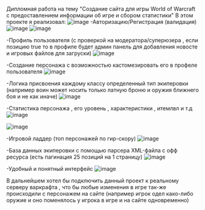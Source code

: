 Дипломная работа на тему "Создание сайта для игры World of Warcraft с предоставлением информации об игре и сбором статистики"
В этом проекте я реализовал:
![image](https://github.com/slavarian/wow_sirus_2.0/assets/124687072/19bfc216-6ccc-4e16-90e2-47a7922c1988)
-Авторизацию/Регистрация (валидация)
![image](https://github.com/slavarian/wow_sirus_2.0/assets/124687072/66fefc31-0428-4869-aba1-89e46c2d906e)
![image](https://github.com/slavarian/wow_sirus_2.0/assets/124687072/35f1bc71-1199-49e2-a704-36a3b6d54938)

-Профиль пользователя (с проверкой на модератора/суперюзера , если позицию true то в профиле будет админ панель для добавления новосте и игровых файлов для загруски)
![image](https://github.com/slavarian/wow_sirus_2.0/assets/124687072/25f3054c-1096-4389-8323-7ef6a8b859f5)

-Создание персонажа с возможностью кастомезировать его в профеле пользователя
![image](https://github.com/slavarian/wow_sirus_2.0/assets/124687072/77c0c5da-fb14-4c36-ab2e-5a672b652dd2)

-Логика присвоения каждому классу определенный тип экиперовки (например воин может носить только латную броню и оружия ближнего боя и не как иначе)
![image](https://github.com/slavarian/wow_sirus_2.0/assets/124687072/e820242b-22a1-4625-92da-ce62d2260932)


-Статистика персонажа , его уровень , характеристики , итемлвл и т.д 
![image](https://github.com/slavarian/wow_sirus_2.0/assets/124687072/d8b1ceaf-6eb0-4f42-a9ce-04be873a34e5)

![image](https://github.com/slavarian/wow_sirus_2.0/assets/124687072/84e37f7b-35e5-4a2c-b647-6290e2e62212)

-Игровой ладдер (топ персонажей по гир-скору)
![image](https://github.com/slavarian/wow_sirus_2.0/assets/124687072/e31d5aca-7956-4fe8-9f12-7ce8ace245fc)

-База данных экиперовки с помощью парсера XML-файла с офф ресурса (есть пагинация 25 позиций на 1 страницу)
![image](https://github.com/slavarian/wow_sirus_2.0/assets/124687072/401a5d2f-3560-4c2d-b6af-43665740ea67)

-Удобный и понятный интерфейс
![image](https://github.com/slavarian/wow_sirus_2.0/assets/124687072/e088f468-8296-4390-ac6e-2579b9b60a2e)

В дальнейшем хотел бы подключить данный проект к реальному серверу варкрафта , что бы любые изменения в игре так-же происходили с персонажем на сайте (например игрок одел како-либо оружие и оно поменялось у игрока в игре и на сайте одновременно)
